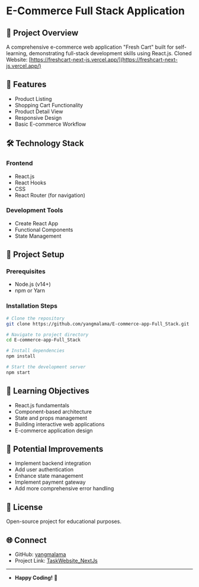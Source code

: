 # E-Commerce Full Stack Application

## 🚀 Project Overview
A comprehensive e-commerce web application "Fresh Cart" built for self-learning, demonstrating full-stack development skills using React.js.
Cloned Website: [https://freshcart-next-js.vercel.app/](https://freshcart-next-js.vercel.app/)

## 🌟 Features
- Product Listing
- Shopping Cart Functionality
- Product Detail View
- Responsive Design
- Basic E-commerce Workflow

## 🛠 Technology Stack
### Frontend
- React.js
- React Hooks
- CSS
- React Router (for navigation)

### Development Tools
- Create React App
- Functional Components
- State Management

## 🔧 Project Setup

### Prerequisites
- Node.js (v14+)
- npm or Yarn

### Installation Steps
```bash
# Clone the repository
git clone https://github.com/yangmalama/E-commerce-app-Full_Stack.git

# Navigate to project directory
cd E-commerce-app-Full_Stack

# Install dependencies
npm install

# Start the development server
npm start
```

## 🎯 Learning Objectives
- React.js fundamentals
- Component-based architecture
- State and props management
- Building interactive web applications
- E-commerce application design

## 🚧 Potential Improvements
- Implement backend integration
- Add user authentication
- Enhance state management
- Implement payment gateway
- Add more comprehensive error handling

## 📄 License
Open-source project for educational purposes.

## 🌐 Connect

- GitHub: [yangmalama](https://github.com/yangmalama)
- Project Link: [TaskWebsite_NextJs](https://github.com/yangmalama/TaskWebsite_NextJs)

---

- **Happy Coding!** 🎉
